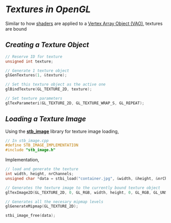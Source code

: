 # ***Textures in OpenGL***

Similar to how [shaders](shaders.md) are applied to a [Vertex Array Object (VAO)](vao.md), textures are bound

## ***Creating a Texture Object***

```C++
// Reserve ID for texture
unsigned int texture;

// Generate 1 texture object
glGenTextures(1, &texture);

// Set this texture object as the active one
glBindTexture(GL_TEXTURE_2D, texture);

// Set texture parameters
glTexParameteri(GL_TEXTURE_2D, GL_TEXTURE_WRAP_S, GL_REPEAT);
```

## ***Loading a Texture Image***

Using the **[stb_image](https://github.com/nothings/stb/blob/master/stb_image.h)** library for texture image loading,

```C++
// In stb_image.cpp
#define STB_IMAGE_IMPLEMENTATION
#include "stb_image.h"
```

Implementation,

```C++
// load and generate the texture
int width, height, nrChannels;
unsigned char *data = stbi_load("container.jpg", &width, &height, &nrChannels, 0);

// Generates the texture image to the currently bound texture object
glTexImage2D(GL_TEXTURE_2D, 0, GL_RGB, width, height, 0, GL_RGB, GL_UNSIGNED_BYTE, data);

// Generates all the necesary mipmap levels
glGenerateMipmap(GL_TEXTURE_2D);

stbi_image_free(data);
```
